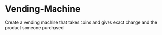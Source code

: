 # Vending-Machine
Create a vending machine that takes coins and gives exact change and the product someone purchased
